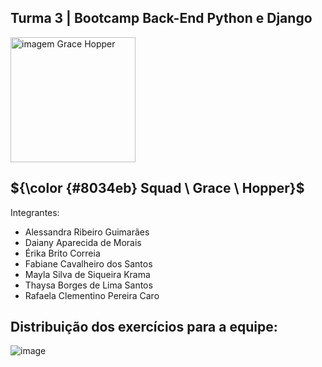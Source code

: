 
 ## Turma 3 | Bootcamp Back-End Python e Django
  <img src="https://www.timeforkids.com/wp-content/uploads/2020/08/Grace_003.jpg?w=926" alt="imagem Grace Hopper" width="200px"/>
  
## ${\color {#8034eb} Squad \ Grace \ Hopper}$  

Integrantes:
- Alessandra Ribeiro Guimarães
- Daiany Aparecida de Morais
- Érika Brito Correia
- Fabiane Cavalheiro dos Santos
- Mayla Silva de Siqueira Krama
- Thaysa Borges de Lima Santos
- Rafaela Clementino Pereira Caro



## Distribuição dos exercícios para a equipe:

![image](https://github.com/user-attachments/assets/d03e5694-2241-4d52-b7fe-bfe50534d959)
